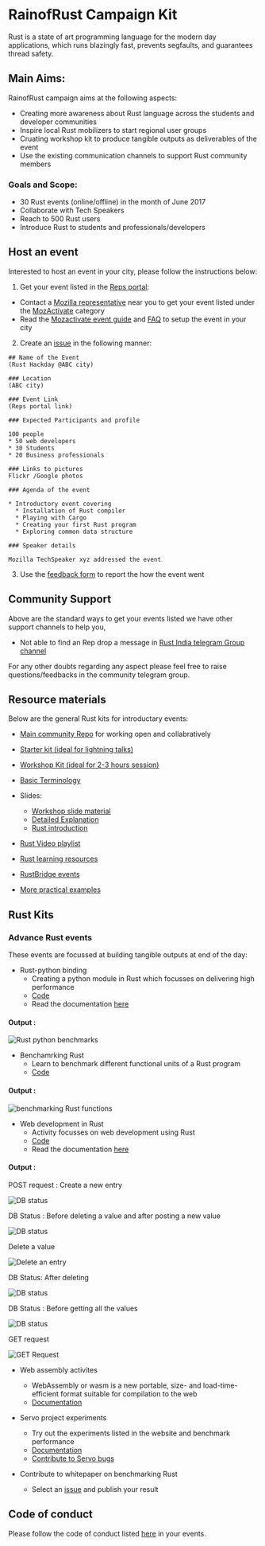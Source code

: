# RainofRust Campaign Kit

Rust is a state of art programming language for the modern day applications, which runs blazingly fast, prevents segfaults, and guarantees thread safety.

## Main Aims:

RainofRust campaign aims at the following aspects:

* Creating more awareness about Rust language across the students and developer communities
* Inspire local Rust mobilizers to start regional user groups
* Cruating workshop kit to produce tangible outputs as deliverables of the event
* Use the existing communication channels to support Rust community members

### Goals and Scope:

* 30 Rust events (online/offline) in the month of June 2017
* Collaborate with Tech Speakers
* Reach to 500 Rust users
* Introduce Rust to students and professionals/developers

## Host an event 

Interested to host an event in your city, please follow the instructions below:

1. Get your event listed in the [Reps portal](https://reps.mozilla.org/):
  * Contact a [Mozilla representative](https://reps.mozilla.org/people/#/) near you to get your event listed under the [MozActivate](https://activate.mozilla.community/) category
  * Read the [Mozactivate event guide](https://activate.mozilla.community/eventguide/) and [FAQ](https://activate.mozilla.community/faq/) to setup the event in your city
2. Create an [issue](https://github.com/MozillaIndia/RustIndia/issues) in the following manner:

~~~~
## Name of the Event
(Rust Hackday @ABC city)

### Location 
(ABC city)

### Event Link
(Reps portal link)

### Expected Participants and profile

100 people
* 50 web developers
* 30 Students
* 20 Business professionals

### Links to pictures
Flickr /Google photos

### Agenda of the event

* Introductory event covering
  * Installation of Rust compiler
  * Playing with Cargo
  * Creating your first Rust program
  * Exploring common data structure 

### Speaker details

Mozilla TechSpeaker xyz addressed the event
~~~~

3. Use the [feedback form](http://mzl.la/howwasit) to report the how the event went

## Community Support 

Above are the standard ways to get your events listed we have other support channels to help you,

* Not able to find an Rep drop a message in [Rust India telegram Group channel](https://t.me/joinchat/AAAAAEFQaXicCPeaeVIm_Q)

For any other doubts regarding any aspect please feel free to raise questions/feedbacks in the community telegram group.

## Resource materials

Below are the general Rust kits for introductary events:

* [Main community Repo](https://github.com/MozillaIndia/RustIndia) for working open and collabratively

* [Starter kit (ideal for lightning talks)](https://github.com/MozillaTN/Rust/tree/master/short_demo)

* [Workshop Kit (ideal for 2-3 hours session)](https://github.com/MozillaTN/Rust/tree/master/long_demo)

* [Basic Terminology](https://dvigneshwer.wordpress.com/2017/02/25/unraveling-rust-design/)

* Slides: 
  * [Workshop slide material](https://dvigneshwer.github.io/files/Deep_drive_into_Rust_programming_language.pdf)
  * [Detailed Explanation](https://dvigneshwer.github.io/talks/2012-03-01-talk-1)
  * [Rust introduction](http://angrylawyer.github.io/a-dabblers-adventures-in-rust/#slide1)

* [Rust Video playlist](https://www.youtube.com/playlist?list=PLLYM4qs6CxRAudbyqZw14ksNNmCfuZ_JS)

* [Rust learning resources](https://github.com/ctjhoa/rust-learning/)

* [RustBridge events](https://github.com/rust-community/rustbridge)

* [More practical examples](https://brson.github.io/rust-cookbook/)

## Rust Kits

### Advance Rust events 

These events are focussed at building tangible outputs at end of the day:

* Rust-python binding
  * Creating a python module in Rust which focusses on delivering high performance 
  * [Code](./rust_python_fib)
  * Read the documentation [here](https://dvigneshwer.github.io/posts/2016/04/Rust-Python/)

#### Output :

![Rust python benchmarks](./images/rust_python_bench.png)

* Benchamrking Rust 
  * Learn to benchmark different functional units of a Rust program
  * [Code](./bench_rust)

#### Output :

![benchmarking Rust functions](./images/cargo_bench.png)

* Web development in Rust
  * Activity focusses on web development using Rust
  * [Code](./rust-users)
  * Read the documentation [here](https://dvigneshwer.github.io/posts/2017/05/Rust-web-dev/)

#### Output :

POST request : Create a new entry

![DB status](./images/post_request.png)

DB Status : Before deleting a value and after posting a new value

![DB status](./images/mongodb.png)

Delete a value

![Delete an entry](./images/delete.png)

DB Status: After deleting

![DB status](./images/after_deleting.png)

DB Status : Before getting all the values

![DB status](./images/all_elements.png)

GET request

![GET Request](./images/web_get.png)

* Web assembly activites
  * WebAssembly or wasm is a new portable, size- and load-time-efficient format suitable for compilation to the web
  * [Documentation](http://webassembly.org/)

* Servo project experiments
  * Try out the experiments listed in the website and benchmark performance
  * [Documentation](https://www.servoexperiments.com/)
  * [Contribute to Servo bugs](https://starters.servo.org/)

* Contribute to whitepaper on benchmarking Rust  
  * Select an [issue](https://github.com/dvigneshwer/Benchmarking_Rust/issues) and publish your result

## Code of conduct 

Please follow the code of conduct listed [here](/code_of_conduct.md) in your events. 
